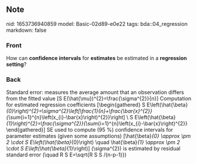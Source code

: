 ## Note
nid: 1653736940859
model: Basic-02d89-e0e22
tags: bda::04_regression
markdown: false

### Front
How can <b>confidence intervals</b> for <b>estimates</b> be
estimated in a <b>regression setting</b>?

### Back
Standard error: measures the average amount that an observation differs from the fitted value
\[S E(\hat{\mu})^{2}=\frac{\sigma^{2}}{n}\]
Computation for estimated regression coefficients
\[\begin{gathered}
S E\left(\hat{\beta}_{0}\right)^{2}=\sigma^{2}\left[\frac{1}{n}+\frac{\bar{x}^{2}}{\sum_{i=1}^{n}\left(x_{i}-\bar{x}\right)^{2}}\right] \\
S E\left(\hat{\beta}_{1}\right)^{2}=\frac{\sigma^{2}}{\sum_{i=1}^{n}\left(x_{i}-\bar{x}\right)^{2}}
\end{gathered}\]
SE used to compute \(95 \%\) confidence intervals for parameter estimates (given some assumptions)
\[\hat{\beta}_{0} \approx \pm 2 \cdot S E\left(\hat{\beta}_{0}\right) \quad \hat{\beta}_{1} \approx \pm 2 \cdot S E\left(\hat{\beta}_{1}\right)\]
\(\sigma^{2}\) is estimated by residual standard error \(\quad R S E=\sqrt{R S S /(n-p-1)}\)
